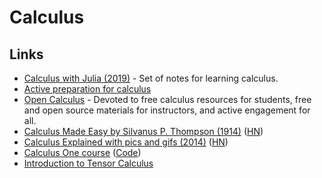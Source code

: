 # Calculus

## Links

- [Calculus with Julia (2019)](https://calculuswithjulia.github.io/) - Set of notes for learning calculus.
- [Active preparation for calculus](https://opencalculus.wordpress.com/2019/01/02/active-preparation-for-calculus/)
- [Open Calculus](https://opencalculus.wordpress.com/) - Devoted to free calculus resources for students, free and open source materials for instructors, and active engagement for all.
- [Calculus Made Easy by Silvanus P. Thompson (1914)](http://calculusmadeeasy.org/) ([HN](https://news.ycombinator.com/item?id=23257303))
- [Calculus Explained with pics and gifs (2014)](https://0a.io/chapter1/calculus-explained.html) ([HN](https://news.ycombinator.com/item?id=21671112))
- [Calculus One course](https://mooculus.osu.edu/) ([Code](https://github.com/mooculus/calculus))
- [Introduction to Tensor Calculus](http://www.ita.uni-heidelberg.de/~dullemond/lectures/tensor/tensor.pdf)
